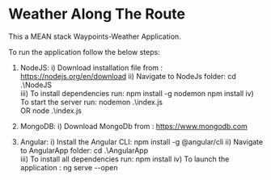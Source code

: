 # Weather Along The Route

This a MEAN stack Waypoints-Weather Application.

To run the application follow the below steps:
1) NodeJS: 
	i) Download installation file from : https://nodejs.org/en/download
	ii) Navigate to NodeJs folder:
			cd .\NodeJS\
	iii) To install dependencies run:
			npm install -g nodemon
			npm install
	iv) To start the server run:
			nodemon .\index.js  
		OR  node .\index.js

2) MongoDB: 
	i) Download MongoDb from : https://www.mongodb.com

3) Angular:
	i) Install the Angular CLI: 
			npm install -g @angular/cli
	ii) Navigate to AngularApp folder: 
			cd .\AngularApp\
	iii) To install all dependencies run: 
			npm install
	iv) To launch the application :
			ng serve --open
			

